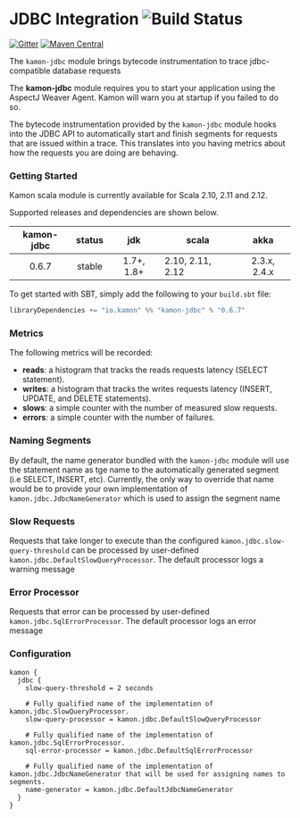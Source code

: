 JDBC Integration   ![Build Status](https://travis-ci.org/kamon-io/kamon-jdbc.svg?branch=master)
==========================

[![Gitter](https://badges.gitter.im/Join%20Chat.svg)](https://gitter.im/kamon-io/Kamon?utm_source=badge&utm_medium=badge&utm_campaign=pr-badge&utm_content=badge)
[![Maven Central](https://maven-badges.herokuapp.com/maven-central/io.kamon/kamon-jdbc_2.11/badge.svg)](https://maven-badges.herokuapp.com/maven-central/io.kamon/kamon-jdbc_2.11)


The `kamon-jdbc` module brings bytecode instrumentation to trace jdbc-compatible database requests

The <b>kamon-jdbc</b> module requires you to start your application using the AspectJ Weaver Agent. Kamon will warn you
at startup if you failed to do so.

The bytecode instrumentation provided by the `kamon-jdbc` module hooks into the JDBC API to automatically
start and finish segments for requests that are issued within a trace. This translates into you having metrics about how
the requests you are doing are behaving.

### Getting Started

Kamon scala module is currently available for Scala 2.10, 2.11 and 2.12.

Supported releases and dependencies are shown below.

| kamon-jdbc  | status | jdk  | scala            | akka   |
|:------:|:------:|:----:|------------------|:------:|
|  0.6.7 | stable | 1.7+, 1.8+ | 2.10, 2.11, 2.12  | 2.3.x, 2.4.x |

To get started with SBT, simply add the following to your `build.sbt`
file:

```scala
libraryDependencies += "io.kamon" %% "kamon-jdbc" % "0.6.7"
```


### Metrics ###

The following metrics will be recorded:

* __reads__: a histogram that tracks the reads requests latency (SELECT statement).
* __writes__: a histogram that tracks the writes requests latency (INSERT, UPDATE, and DELETE statements).
* __slows__: a simple counter with the number of measured slow requests.
* __errors__: a simple counter with the number of failures.

### Naming Segments ###

By default, the name generator bundled with the `kamon-jdbc` module will use the statement name as tge name to the automatically generated segment (i.e SELECT, INSERT, etc). Currently, the only way to override that name would be to provide your own implementation of `kamon.jdbc.JdbcNameGenerator` which is used to assign the segment name

### Slow Requests ###

Requests that take longer to execute than the configured `kamon.jdbc.slow-query-threshold` can be processed by user-defined
`kamon.jdbc.DefaultSlowQueryProcessor`. The default processor logs a warning message

### Error Processor ###
Requests that error can be processed by user-defined `kamon.jdbc.SqlErrorProcessor`. The default processor logs an error message

### Configuration ###

```typesafeconfig
kamon {
  jdbc {
    slow-query-threshold = 2 seconds

    # Fully qualified name of the implementation of kamon.jdbc.SlowQueryProcessor.
    slow-query-processor = kamon.jdbc.DefaultSlowQueryProcessor

    # Fully qualified name of the implementation of kamon.jdbc.SqlErrorProcessor.
    sql-error-processor = kamon.jdbc.DefaultSqlErrorProcessor

    # Fully qualified name of the implementation of kamon.jdbc.JdbcNameGenerator that will be used for assigning names to segments.
    name-generator = kamon.jdbc.DefaultJdbcNameGenerator
  }
}
```
